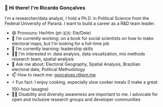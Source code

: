 ### 👋 Hi there! I'm Ricardo Gonçalves 

I'm a researcher/data analyst, I hold a Ph.D. in Political Science from the Federal University of Paraná. I want to build a career as a R&D team leader.


* 😄 Pronouns: He/Him (pt-🇧🇷: Ele/Dele)
* 🔭 I’m currently working: on a book for social scientists on how to make electoral maps, but I'm looking for a full-time job
* 🌱 I’m currently learning: leadership skills
* :man_technologist: I'm interested in: data analysis, data visualization, mix methods research team, spatial analysis 
* 💬 Ask me about: Electoral Geography, Spatial Analysis, Brazilian electoral data, Political Methodology
* 📫 How to reach me: goncalves.r@pm.me
* ⚡ Fun fact: I enjoy cooking, especially slow cooker meals (I make a great 100-hour lasagne)
* 🏳️‍🌈 Disability and diversity awareness are important to me. I advocate for open and inclusive research groups and developer communities








